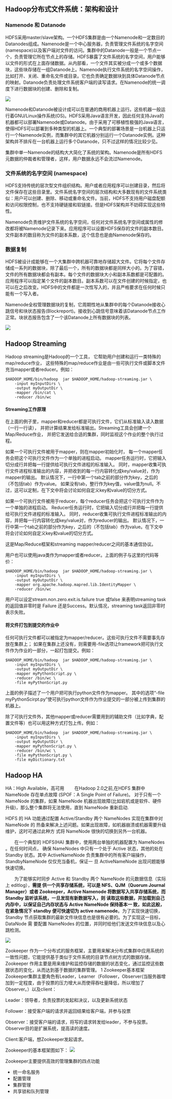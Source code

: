
## Hadoop分布式文件系统：架构和设计

### Namenode 和 Datanode
HDFS采用master/slave架构。一个HDFS集群是由一个Namenode和一定数目的Datanodes组成。Namenode是一个中心服务器，负责管理文件系统的名字空间(namespace)以及客户端对文件的访问。集群中的Datanode一般是一个节点一个，负责管理它所在节点上的存储。HDFS暴露了文件系统的名字空间，用户能够以文件的形式在上面存储数据。从内部看，一个文件其实被分成一个或多个数据块，这些块存储在一组Datanode上。Namenode执行文件系统的名字空间操作，比如打开、关闭、重命名文件或目录。它也负责确定数据块到具体Datanode节点的映射。Datanode负责处理文件系统客户端的读写请求。在Namenode的统一调度下进行数据块的创建、删除和复制。

![](http://hadoop.apache.org/docs/r1.0.4/cn/images/hdfsarchitecture.gif)

Namenode和Datanode被设计成可以在普通的商用机器上运行。这些机器一般运行着GNU/Linux操作系统(OS)。HDFS采用Java语言开发，因此任何支持Java的机器都可以部署Namenode或Datanode。由于采用了可移植性极强的Java语言，使得HDFS可以部署到多种类型的机器上。一个典型的部署场景是一台机器上只运行一个Namenode实例，而集群中的其它机器分别运行一个Datanode实例。这种架构并不排斥在一台机器上运行多个Datanode，只不过这样的情况比较少见。

集群中单一Namenode的结构大大简化了系统的架构。Namenode是所有HDFS元数据的仲裁者和管理者，这样，用户数据永远不会流过Namenode。

### 文件系统的名字空间 (namespace)
HDFS支持传统的层次型文件组织结构。用户或者应用程序可以创建目录，然后将文件保存在这些目录里。文件系统名字空间的层次结构和大多数现有的文件系统类似：用户可以创建、删除、移动或重命名文件。当前，HDFS不支持用户磁盘配额和访问权限控制，也不支持硬链接和软链接。但是HDFS架构并不妨碍实现这些特性。

Namenode负责维护文件系统的名字空间，任何对文件系统名字空间或属性的修改都将被Namenode记录下来。应用程序可以设置HDFS保存的文件的副本数目。文件副本的数目称为文件的副本系数，这个信息也是由Namenode保存的。

### 数据复制
HDFS被设计成能够在一个大集群中跨机器可靠地存储超大文件。它将每个文件存储成一系列的数据块，除了最后一个，所有的数据块都是同样大小的。为了容错，文件的所有数据块都会有副本。每个文件的数据块大小和副本系数都是可配置的。应用程序可以指定某个文件的副本数目。副本系数可以在文件创建的时候指定，也可以在之后改变。HDFS中的文件都是一次性写入的，并且严格要求在任何时候只能有一个写入者。

Namenode全权管理数据块的复制，它周期性地从集群中的每个Datanode接收心跳信号和块状态报告(Blockreport)。接收到心跳信号意味着该Datanode节点工作正常。块状态报告包含了一个该Datanode上所有数据块的列表。

![](http://hadoop.apache.org/docs/r1.0.4/cn/images/hdfsdatanodes.gif)


## Hadoop Streaming
Hadoop streaming是Hadoop的一个工具， 它帮助用户创建和运行一类特殊的map/reduce作业， 这些特殊的map/reduce作业是由一些可执行文件或脚本文件充当mapper或者reducer。例如：
```
$HADOOP_HOME/bin/hadoop  jar $HADOOP_HOME/hadoop-streaming.jar \
    -input myInputDirs \
    -output myOutputDir \
    -mapper /bin/cat \
    -reducer /bin/wc
```
#### Streaming工作原理
在上面的例子里，mapper和reducer都是可执行文件，它们从标准输入读入数据（一行一行读）， 并把计算结果发给标准输出。Streaming工具会创建一个Map/Reduce作业， 并把它发送给合适的集群，同时监视这个作业的整个执行过程。

如果一个可执行文件被用于mapper，则在mapper初始化时， 每一个mapper任务会把这个可执行文件作为一个单独的进程启动。 mapper任务运行时，它把输入切分成行并把每一行提供给可执行文件进程的标准输入。 同时，mapper收集可执行文件进程标准输出的内容，并把收到的每一行内容转化成key/value对，作为mapper的输出。 默认情况下，一行中第一个tab之前的部分作为key，之后的（不包括tab）作为value。 如果没有tab，整行作为key值，value值为null。不过，这可以定制，在下文中将会讨论如何自定义key和value的切分方式。

如果一个可执行文件被用于reducer，每个reducer任务会把这个可执行文件作为一个单独的进程启动。 Reducer任务运行时，它把输入切分成行并把每一行提供给可执行文件进程的标准输入。 同时，reducer收集可执行文件进程标准输出的内容，并把每一行内容转化成key/value对，作为reducer的输出。 默认情况下，一行中第一个tab之前的部分作为key，之后的（不包括tab）作为value。在下文中将会讨论如何自定义key和value的切分方式。

这是Map/Reduce框架和streaming mapper/reducer之间的基本通信协议。

用户也可以使用java类作为mapper或者reducer。上面的例子与这里的代码等价：
```
$HADOOP_HOME/bin/hadoop  jar $HADOOP_HOME/hadoop-streaming.jar \
    -input myInputDirs \
    -output myOutputDir \
    -mapper org.apache.hadoop.mapred.lib.IdentityMapper \
    -reducer /bin/wc
```
用户可以设定stream.non.zero.exit.is.failure true 或false 来表明streaming task的返回值非零时是 Failure 还是Success。默认情况，streaming task返回非零时表示失败。

#### 将文件打包到提交的作业中
任何可执行文件都可以被指定为mapper/reducer。这些可执行文件不需要事先存放在集群上； 如果在集群上还没有，则需要用-file选项让framework把可执行文件作为作业的一部分，一起打包提交。例如：

```
$HADOOP_HOME/bin/hadoop  jar $HADOOP_HOME/hadoop-streaming.jar \
    -input myInputDirs \
    -output myOutputDir \
    -mapper myPythonScript.py \
    -reducer /bin/wc \
    -file myPythonScript.py 
```
上面的例子描述了一个用户把可执行python文件作为mapper。 其中的选项“-file myPythonScirpt.py”使可执行python文件作为作业提交的一部分被上传到集群的机器上。

除了可执行文件外，其他mapper或reducer需要用到的辅助文件（比如字典，配置文件等）也可以用这种方式打包上传。例如：

```
$HADOOP_HOME/bin/hadoop  jar $HADOOP_HOME/hadoop-streaming.jar \
    -input myInputDirs \
    -output myOutputDir \
    -mapper myPythonScript.py \
    -reducer /bin/wc \
    -file myPythonScript.py \
    -file myDictionary.txt
```

## Hadoop HA

HA：High Available，高可用
　　在Hadoop 2.0之前,在HDFS 集群中NameNode 存在单点故障 (SPOF：A Single Point of Failure)。 对于只有一个 NameNode 的集群，如果 NameNode 机器出现故障(比如宕机或是软件、硬件 升级)，那么整个集群将无法使用，直到 NameNode 重新启动.

HDFS 的 HA 功能通过配置 Active/Standby 两个 NameNodes 实现在集群中对 NameNode 的 热备来解决上述问题。如果出现故障，如机器崩溃或机器需要升级维护，这时可通过此种方 式将 NameNode 很快的切换到另外一台机器。

　　在一个典型的 HDFS(HA) 集群中，使用两台单独的机器配置为 NameNodes 。在任何时间点， 确保 NameNodes 中只有一个处于 Active 状态，其他的处在 Standby 状态。其中 ActiveNameNode 负责集群中的所有客户端操作，StandbyNameNode 仅仅充当备机，保证一 旦 ActiveNameNode 出现问题能够快速切换。

　　为了能够实时同步 Active 和 Standby 两个 NameNode 的元数据信息（实际上 editlog），**需提 供一个共享存储系统，可以是 NFS、QJM（Quorum Journal Manager）或者 Zookeeper，Active Namenode 将数据写入共享存储系统，而 Standby 监听该系统，一旦发现有新数据写入，则 读取这些数据，并加载到自己内存中，以保证自己内存状态与 Active NameNode 保持基本一 致，如此这般，在紧急情况下 standby 便可快速切为 active namenode**。为了实现快速切换， Standby 节点获取集群的最新文件块信息也是很有必要的。为了实现这一目标，DataNode 需 要配置 NameNodes 的位置，并同时给他们发送文件块信息以及心跳检测。

![](https://images2018.cnblogs.com/blog/1228818/201803/1228818-20180323190333589-394758470.png)

Zookeeper 作为一个分布式的服务框架，主要用来解决分布式集群中应用系统的一致性问题，它能提供基于类似于文件系统的目录节点树方式的数据存储， Zookeeper 作用主要是用来维护和监控存储的数据的状态变化，通过监控这些数据状态的变化，从而达到基于数据的集群管理。 
1 Zookeeper基本框架 
Zookeeper集群主要角色有Leader，Learner（Follower，Observer(当服务器增加到一定程度，由于投票的压力增大从而使得吞吐量降低，所以增加了Observer。）以及client： 

Leader：领导者，负责投票的发起和决议，以及更新系统状态 

Follower：接受客户端的请求并返回结果给客户端，并参与投票 

Observer：接受客户端的请求，将写的请求转发给leader，不参与投票。Observer目的是扩展系统，提高读的速度。 

Client:客户端，想Zookeeper发起请求。 

Zookeeper的基本框架图如下： 
![](https://zookeeper.apache.org/doc/current/images/zkservice.jpg)

Zookeeper主要提供高效的管理集群的四点功能
- 统一命名服务
- 配置管理
- 集群管理
- 共享锁和队列管理



